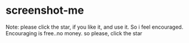 # screenshot-me
Note: please click the star, if you like it, and use it. So i feel encouraged. Encouraging is free..no money. so please, click the star
